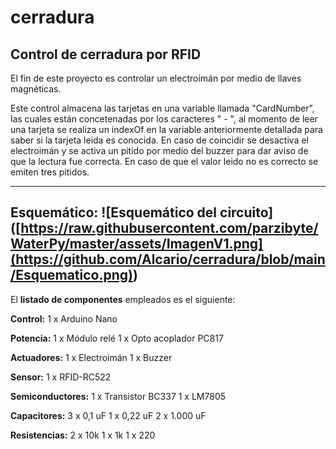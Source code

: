 # cerradura
Control de cerradura por RFID
-----------------------------------------------------------------------------------------
El fin de este proyecto es controlar un electroimán por medio de llaves magnéticas.

Este control almacena las tarjetas en una variable llamada "CardNumber", las cuales están concetenadas por los caracteres " - ", al momento de leer una tarjeta se realiza un indexOf en la variable anteriormente detallada para saber si la tarjeta leida es conocida. En caso de coincidir se desactiva el electroimán y se activa un pitido por medio del buzzer para dar aviso de que la lectura fue correcta. En caso de que el valor leido no es correcto se emiten tres pitidos.

-----------------------------------------------------------------------------------------
**Esquemático:**
<span>![</span><span>Esquemático del circuito</span><span>]</span><span>(</span><span>[https://raw.githubusercontent.com/parzibyte/WaterPy/master/assets/ImagenV1.png](https://github.com/Alcario/cerradura/blob/main/Esquematico.png)</span><span>)</span>
-----------------------------------------------------------------------------------------
El **listado de componentes** empleados es el siguiente:

**Control:**
  1 x Arduino Nano

**Potencia:**
  1 x Módulo relé
  1 x Opto acoplador PC817

**Actuadores:**
  1 x Electroimán
  1 x Buzzer

**Sensor:**
  1 x RFID-RC522

**Semiconductores:**
  1 x Transistor BC337
  1 x LM7805

**Capacitores:**
  3 x 0,1 uF
  1 x 0,22 uF
  2 x 1.000 uF

**Resistencias:**
  2 x 10k
  1 x 1k
  1 x 220
